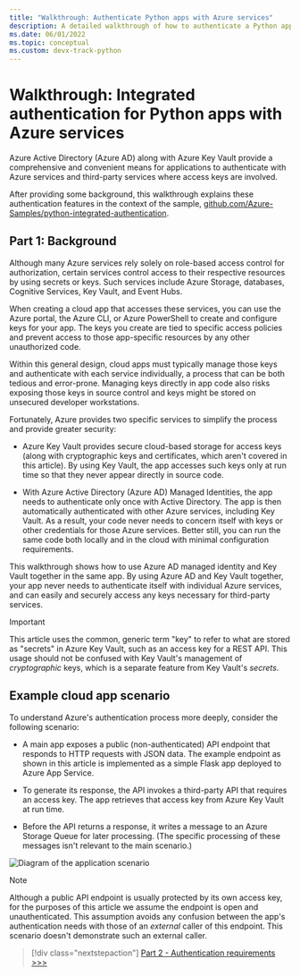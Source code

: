```yaml
---
title: "Walkthrough: Authenticate Python apps with Azure services"
description: A detailed walkthrough of how to authenticate a Python app with Azure Active Directory, Azure Key Vault, and Azure Queue Storage by using the Azure Python SDK azure-identity library.
ms.date: 06/01/2022
ms.topic: conceptual
ms.custom: devx-track-python
---
```


# Walkthrough: Integrated authentication for Python apps with Azure services

Azure Active Directory (Azure AD) along with Azure Key Vault provide a comprehensive and convenient means for applications to authenticate with Azure services and third-party services where access keys are involved.

After providing some background, this walkthrough explains these authentication features in the context of the sample, [github.com/Azure-Samples/python-integrated-authentication](https://github.com/Azure-Samples/python-integrated-authentication).

## Part 1: Background

Although many Azure services rely solely on role-based access control for authorization, certain services control access to their respective resources by using secrets or keys. Such services include Azure Storage, databases, Cognitive Services, Key Vault, and Event Hubs.

When creating a cloud app that accesses these services, you can use the Azure portal, the Azure CLI, or Azure PowerShell to create and configure keys for your app. The keys you create are tied to specific access policies and prevent access to those app-specific resources by any other unauthorized code.

Within this general design, cloud apps must typically manage those keys and authenticate with each service individually, a process that can be both tedious and error-prone. Managing keys directly in app code also risks exposing those keys in source control and keys might be stored on unsecured developer workstations.

Fortunately, Azure provides two specific services to simplify the process and provide greater security:

- Azure Key Vault provides secure cloud-based storage for access keys (along with cryptographic keys and certificates, which aren't covered in this article). By using Key Vault, the app accesses such keys only at run time so that they never appear directly in source code.

- With Azure Active Directory (Azure AD) Managed Identities, the app needs to authenticate only once with Active Directory. The app is then automatically authenticated with other Azure services, including Key Vault. As a result, your code never needs to concern itself with keys or other credentials for those Azure services. Better still, you can run the same code both locally and in the cloud with minimal configuration requirements.

This walkthrough shows how to use Azure AD managed identity and Key Vault together in the same app. By using Azure AD and Key Vault together, your app never needs to authenticate itself with individual Azure services, and can easily and securely access any keys necessary for third-party services.

> [!IMPORTANT]
> This article uses the common, generic term "key" to refer to what are stored as "secrets" in Azure Key Vault, such as an access key for a REST API. This usage should not be confused with Key Vault's management of *cryptographic* keys, which is a separate feature from Key Vault's *secrets*.

## Example cloud app scenario

To understand Azure's authentication process more deeply, consider the following scenario:

- A main app exposes a public (non-authenticated) API endpoint that responds to HTTP requests with JSON data. The example endpoint as shown in this article is implemented as a simple Flask app deployed to Azure App Service.

- To generate its response, the API invokes a third-party API that requires an access key. The app retrieves that access key from Azure Key Vault at run time.

- Before the API returns a response, it writes a message to an Azure Storage Queue for later processing. (The specific processing of these messages isn't relevant to the main scenario.)

![Diagram of the application scenario](media/walkthrough-tutorial-authentication/scenario-diagram.png)

> [!NOTE]
> Although a public API endpoint is usually protected by its own access key, for the purposes of this article we assume the endpoint is open and unauthenticated. This assumption avoids any confusion between the app's authentication needs with those of an *external* caller of this endpoint. This scenario doesn't demonstrate such an external caller.

> [!div class="nextstepaction"]
> [Part 2 - Authentication requirements >>>](walkthrough-tutorial-authentication-02.md)
